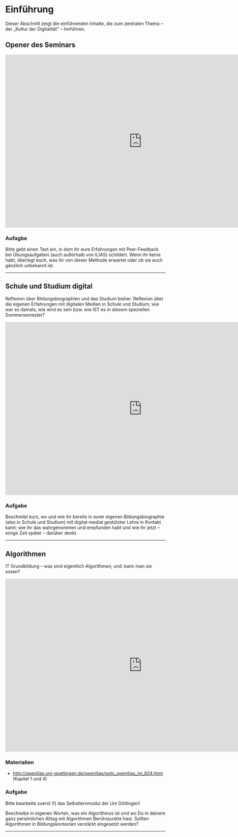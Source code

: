 # Einführung

Dieser Abschnitt zeigt die einführenden Inhalte, die zum zentralen Thema – der „Kultur der Digitalität" – hinführen.

## Opener des Seminars

<iframe src="https://l2d2.de/wp-admin/admin-ajax.php?action=h5p_embed&amp;id=1" width="857" height="543" frameborder="0" allowfullscreen="allowfullscreen">
</iframe>



<script src="https://l2d2.de/wp-content/plugins/h5p/h5p-php-library/js/h5p-resizer.js" charset="UTF-8">
</script>

### Aufagbe

Bitte gebt einen Text ein, in dem ihr eure Erfahrungen mit Peer-Feedback bei Übungsaufgaben (auch außerhalb von ILIAS) schildert. Wenn ihr keine habt, überlegt euch, was ihr von dieser Methode erwartet oder ob sie euch gänzlich unbekannt ist.

--------------------------------------------------------------------------------

## Schule und Studium digital

Reflexion über Bildungsbiographien und das Studium bisher. Reflexion über die eigenen Erfahrungen mit digitalen Medien in Schule und Studium, wie war es damals, wie wird es sein bzw. wie IST es in diesem speziellen Sommersemester?

<iframe src="https://l2d2.de/wp-admin/admin-ajax.php?action=h5p_embed&amp;id=2" width="857" height="543" frameborder="0" allowfullscreen="allowfullscreen">
</iframe>



<script src="https://l2d2.de/wp-content/plugins/h5p/h5p-php-library/js/h5p-resizer.js" charset="UTF-8">
</script>

### Aufgabe

Beschreibt kurz, wo und wie ihr bereits in eurer eigenen Bildungsbiographie (also in Schule und Studium) mit digital-medial gestützter Lehre in Kontakt kamt; wie ihr das wahrgenommen und empfunden habt und wie ihr jetzt – einige Zeit später – darüber denkt.

--------------------------------------------------------------------------------

## Algorithmen

IT Grundbildung – was sind eigentlich Algorithmen; und: kann man sie essen?

<iframe src="https://l2d2.de/wp-admin/admin-ajax.php?action=h5p_embed&amp;id=3" width="857" height="543" frameborder="0" allowfullscreen="allowfullscreen">
</iframe>



<script src="https://l2d2.de/wp-content/plugins/h5p/h5p-php-library/js/h5p-resizer.js" charset="UTF-8">
</script>

### Materialien

- <http://openilias.uni-goettingen.de/openilias/goto_openilias_lm_824.html> (Kapitel 1 und 4)

### Aufgabe

Bitte bearbeite zuerst (!) das Selbstlernmodul der Uni Göttingen!

Beschreibe in eigenen Worten, was ein Algorithmus ist und wo Du in deinem ganz persönlichen Alltag mit Algorithmen Berührpunkte hast. Sollten Algorithmen in Bildungskontexten verstärkt eingesetzt werden?

--------------------------------------------------------------------------------
